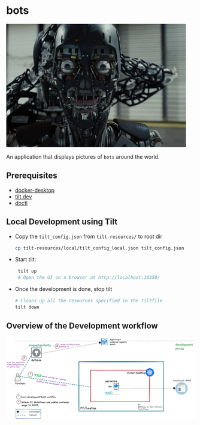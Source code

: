 # bots

![bots](/docs/assets/bots.gif)

An application that displays pictures of `bots` around the world.

## Prerequisites

* [docker-desktop](https://www.docker.com/products/docker-desktop/)
* [tilt.dev](https://docs.tilt.dev/install.html)
* [doctl](https://docs.digitalocean.com/reference/doctl/)

## Local Development using Tilt

* Copy the `tilt_config.json` from `tilt-resources/` to root dir

    ```bash
    cp tilt-resources/local/tilt_config_local.json tilt_config.json
    ```

* Start tilt:

    ```bash
     tilt up
     # Open the UI on a browser at http://localhost:10350/
     ```

* Once the development is done, stop tilt

    ```bash
    # Cleans up all the resources specified in the Tiltfile
    tilt down
    ```

## Overview of the Development workflow

![df](docs/assets/development-flow.png)
